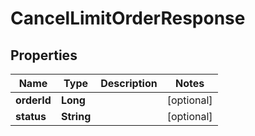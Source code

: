 

# CancelLimitOrderResponse


## Properties

| Name | Type | Description | Notes |
|------------ | ------------- | ------------- | -------------|
|**orderId** | **Long** |  |  [optional] |
|**status** | **String** |  |  [optional] |



